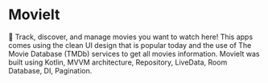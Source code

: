 # MovieIt
🍿 Track, discover, and manage movies you want to watch here! This apps comes using the clean UI design that is popular today and the use of The Movie Database (TMDb) services to get all movies information. MovieIt was built using Kotlin, MVVM architecture, Repository, LiveData, Room Database, DI, Pagination.
